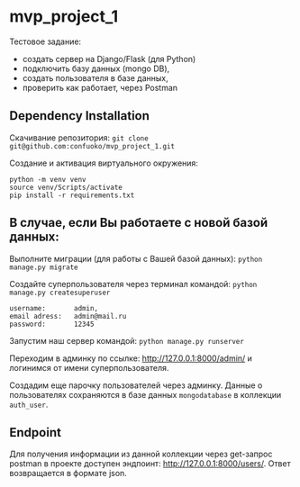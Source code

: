 # mvp_project_1
Тестовое задание:
-   создать сервер на Django/Flask (для Python)
-   подключить базу данных (mongo DB),
-   создать пользователя в базе данных,
-   проверить как работает, через Postman

## Dependency Installation

Скачивание репозитория:
`git clone git@github.com:confuoko/mvp_project_1.git`
  
Создание и активация виртуального окружения:
```
python -m venv venv
source venv/Scripts/activate
pip install -r requirements.txt
```
## В случаe, если Вы работаете с новой базой данных:
Выполните миграции (для работы с Вашей базой данных):
`python manage.py migrate`

Создайте суперпользователя через терминал командой:
`python manage.py createsuperuser`
```
username:		admin,
email adress:	admin@mail.ru
password:		12345
```
Запустим наш сервер командой:
`python manage.py runserver`

Переходим в админку по ссылке: http://127.0.0.1:8000/admin/ и логинимся от имени суперпользователя.

Создадим еще парочку пользователей через админку. Данные о пользователях сохраняются в базе данных `mongodatabase` в коллекции `auth_user`.

## Endpoint

Для получения информации из данной коллекции через get-запрос postman в проекте доступен эндпоинт: http://127.0.0.1:8000/users/. Ответ возвращается в формате json.